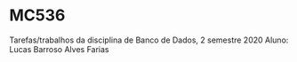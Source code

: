 # MC536
Tarefas/trabalhos da disciplina de Banco de Dados, 2 semestre 2020
Aluno: Lucas Barroso Alves Farias
